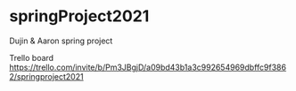 # springProject2021
Dujin &amp; Aaron spring project

Trello board
https://trello.com/invite/b/Pm3JBgjD/a09bd43b1a3c992654969dbffc9f3862/springproject2021